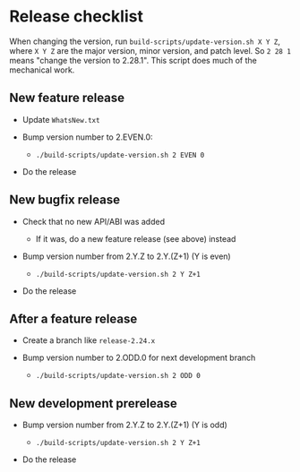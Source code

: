 # Release checklist

When changing the version, run `build-scripts/update-version.sh X Y Z`,
where `X Y Z` are the major version, minor version, and patch level. So
`2 28 1` means "change the version to 2.28.1". This script does much of the
mechanical work.


## New feature release

* Update `WhatsNew.txt`

* Bump version number to 2.EVEN.0:

    * `./build-scripts/update-version.sh 2 EVEN 0`

* Do the release

## New bugfix release

* Check that no new API/ABI was added

    * If it was, do a new feature release (see above) instead

* Bump version number from 2.Y.Z to 2.Y.(Z+1) (Y is even)

    * `./build-scripts/update-version.sh 2 Y Z+1`

* Do the release

## After a feature release

* Create a branch like `release-2.24.x`

* Bump version number to 2.ODD.0 for next development branch

    * `./build-scripts/update-version.sh 2 ODD 0`

## New development prerelease

* Bump version number from 2.Y.Z to 2.Y.(Z+1) (Y is odd)

    * `./build-scripts/update-version.sh 2 Y Z+1`

* Do the release
